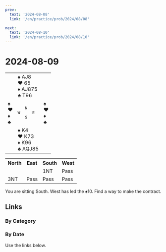 ```yaml
---
prev:
  text: '2024-08-08'
  link: '/en/practice/prob/2024/08/08'

next:
  text: '2024-08-10'
  link: '/en/practice/prob/2024/08/10'
---
```


# 2024-08-09

<table class="deal">
	<tr>
		<td></td>
		<td>♠ AJ8<br>♥ 65<br>♦ AJ875<br>♣ T96</td>
		<td></td>
	</tr>
	<tr>
		<td>♠ <br>♥ <br>♦ <br>♣ </td>
		<td><pre>   N<br>W     E<br>   S</pre></td>
		<td>♠ <br>♥ <br>♦ <br>♣ </td>
	</tr>
	<tr>
		<td></td>
		<td>♠ K4<br>♥ K73<br>♦ K96<br>♣ AQJ85</td>
		<td></td>
	</tr>
</table>

<table class="auction">
	<tr>
		<th>North</th>
		<th>East</th>
		<th>South</th>
		<th>West</th>
	</tr>
	<tr>
		<td></td>
		<td></td>
		<td>1NT</td>
		<td>Pass</td>
	</tr>
	<tr>
		<td>3NT</td>
		<td>Pass</td>
		<td>Pass</td>
		<td>Pass</td>
	</tr>
</table>

You are sitting South. West has led the ♠10. Find a way to make the contract.

## Links

[<Badge type="tip" text="Check Solution"/>](/en/learning/prob/2024/08/09)

### By Category

[<Badge type="tip" text="<--"/>](/en/practice/prob/2024/08/08)
[<Badge type="tip" text="Calendar"/>](/en/practice/calendar/2024/08)
[<Badge type="tip" text="-->"/>](/en/practice/prob/2024/08/10)

### By Date

Use the links below.